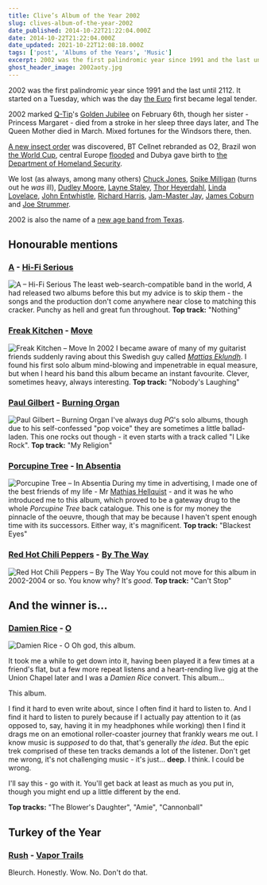 ```yaml
---
title: Clive’s Album of the Year 2002
slug: clives-album-of-the-year-2002
date_published: 2014-10-22T21:22:04.000Z
date: 2014-10-22T21:22:04.000Z
date_updated: 2021-10-22T12:08:18.000Z
tags: ['post', 'Albums of the Years', 'Music']
excerpt: 2002 was the first palindromic year since 1991 and the last until 2112.
ghost_header_image: 2002aoty.jpg
---
```


2002 was the first palindromic year since 1991 and the last until 2112. It started on a Tuesday, which was the day [the Euro](http://en.wikipedia.org/wiki/Euro) first became legal tender.

2002 marked [Q-Tip](http://en.wikipedia.org/wiki/Elizabeth_II)'s [Golden Jubilee](http://en.wikipedia.org/wiki/Golden_Jubilee_of_Elizabeth_II) on February 6th, though her sister - Princess Margaret - died from a stroke in her sleep three days later, and The Queen Mother died in March. Mixed fortunes for the Windsors there, then.

[A new insect order](http://en.wikipedia.org/wiki/Mantophasmatodea) was discovered, BT Cellnet rebranded as O2, Brazil won [the World Cup](http://en.wikipedia.org/wiki/2002_FIFA_World_Cup_Final), central Europe [flooded](http://en.wikipedia.org/wiki/2002_European_floods) and Dubya gave birth to [the Department of Homeland Security](http://en.wikipedia.org/wiki/United_States_Department_of_Homeland_Security).

We lost (as always, among many others) [Chuck Jones](http://en.wikipedia.org/wiki/Chuck_Jones), [Spike Milligan](http://en.wikipedia.org/wiki/Spike_Milligan) (turns out he *was* ill), [Dudley Moore](http://en.wikipedia.org/wiki/Dudley_Moore), [Layne Staley](http://en.wikipedia.org/wiki/Layne_Staley), [Thor Heyerdahl](http://en.wikipedia.org/wiki/Thor_Heyerdahl), [Linda Lovelace](http://en.wikipedia.org/wiki/Linda_Lovelace), [John Entwhistle](http://en.wikipedia.org/wiki/John_Entwistle), [Richard Harris](http://en.wikipedia.org/wiki/Richard_Harris_(actor)), [Jam-Master Jay](http://en.wikipedia.org/wiki/Jam-Master_Jay), [James Coburn](http://en.wikipedia.org/wiki/James_Coburn) and [Joe Strummer](http://en.wikipedia.org/wiki/Joe_Strummer).

2002 is also the name of a [new age band from Texas](http://en.wikipedia.org/wiki/2002_%28band%29).

## Honourable mentions

### [A](http://www.acommunication.co.uk/) - [Hi-Fi Serious](http://www.amazon.co.uk/Hi-Fi-Serious/dp/B00006349V/)

![A – Hi-Fi Serious](/public/images/2020/06/a_hifi-serious.jpg) The least web-search-compatible band in the world, *A* had released two albums before this but my advice is to skip them - the songs and the production don't come anywhere near close to matching this cracker. Punchy as hell and great fun throughout. **Top track:** "Nothing"

### [Freak Kitchen](http://www.freakkitchen.com/) - [Move](http://www.amazon.co.uk/Move-Freak-Kitchen/dp/B00008XVHY/)

![Freak Kitchen – Move](/public/images/2020/06/freak-kitchen_move.jpg) In 2002 I became aware of many of my guitarist friends suddenly raving about this Swedish guy called [*Mattias Eklundh*](http://en.wikipedia.org/wiki/Mattias_Eklundh). I found his first solo album mind-blowing and impenetrable in equal measure, but when I heard his band this album became an instant favourite. Clever, sometimes heavy, always interesting. **Top track:** "Nobody's Laughing"

### [Paul Gilbert](http://www.paulgilbert.com/) - [Burning Organ](http://www.amazon.co.uk/Burning-Organ-Paul-Gilbert/dp/B000084IP7/)

![Paul Gilbert – Burning Organ](/public/images/2020/06/paul-gilbert_burning-organ.jpg) I've always dug *PG*'s solo albums, though due to his self-confessed "pop voice" they are sometimes a little ballad-laden. This one rocks out though - it even starts with a track called "I Like Rock".  **Top track:** "My Religion"

### [Porcupine Tree](http://www.porcupinetree.com/) - [In Absentia](http://www.amazon.co.uk/Absentia-European-Porcupine-Tree/dp/B00007J36G/)

![Porcupine Tree – In Absentia](/public/images/2020/06/porcupine-tree_in-absentia.jpg) During my time in advertising, I made one of the best friends of my life - Mr [Mathias Hellquist](http://imakethingswork.com/) - and it was he who introduced me to this album, which proved to be a gateway drug to the whole *Porcupine Tree* back catalogue. This one is for my money the pinnacle of the oeuvre, though that may be because I haven't spent enough time with its successors. Either way, it's magnificent. **Top track:** "Blackest Eyes"

### [Red Hot Chili Peppers](http://www.redhotchilipeppers.com/) - [By The Way](http://www.amazon.co.uk/Way-Red-Hot-Chili-Peppers/dp/B000067CPX/)

![Red Hot Chili Peppers – By The Way](/public/images/2020/06/red-hot-chilli-peppers_by-the-way.jpg) You could not move for this album in 2002-2004 or so. You know why? It's *good*. **Top track:** "Can't Stop"

## And the winner is…

### [Damien Rice](http://www.damienrice.com) - [O](http://www.amazon.co.uk/O-Damien-Rice/dp/B0000AXKRB/)
![Damien Rice - O](/public/images/2020/06/damien-rice_o.jpeg)
Oh god, this album.

It took me a while to get down into it, having been played it a few times at a friend's flat, but a few more repeat listens and a heart-rending live gig at the Union Chapel later and I was a *Damien Rice* convert. This album…

This album.

I find it hard to even write about, since I often find it hard to listen to. And I find it hard to listen to purely because if I actually pay attention to it (as opposed to, say, having it in my headphones while working) then I find it drags me on an emotional roller-coaster journey that frankly wears me out. I know music is *supposed* to do that, that's generally *the idea*. But the epic trek comprised of these ten tracks demands a lot of the listener. Don't get me wrong, it's not challenging music - it's just… **deep**. I think. I could be wrong.

I'll say this - go with it. You'll get back at least as much as you put in, though you might end up a little different by the end.

**Top tracks:** "The Blower's Daughter", "Amie", "Cannonball"

## Turkey of the Year

### [Rush](http://www.rush.com/) - [Vapor Trails](http://www.amazon.co.uk/Vapor-Trails-Rush/dp/B000065DTE/)

Bleurch. Honestly. Wow. No. Don't do that.
